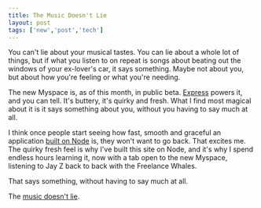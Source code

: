 ```yaml
---
title: The Music Doesn't Lie
layout: post
tags: ['new','post','tech']
---
```


You can't lie about your musical tastes. You can lie about a whole lot of things, but if what you listen to on repeat is songs about beating out the windows of your ex-lover's car, it says something. Maybe not about you, but about how you're feeling or what you're needing.

The new Myspace is, as of this month, in public beta. [Express](http://expressjs.com/applications.html) powers it, and you can tell. It's buttery, it's quirky and fresh. What I find most magical about it is it says something about you, without you having to say much at all. 

I think once people start seeing how fast, smooth and graceful an application [built on Node](http://news.ycombinator.com/item?id=5122429) is, they won't want to go back. That excites me. The quirky fresh feel is why I've built this site on Node, and it's why I spend endless hours learning it, now with a tab open to the new Myspace, listening to Jay Z back to back with the Freelance Whales.

That says something, without having to say much at all. 

The [music doesn't lie](https://new.myspace.com/gwenbell).